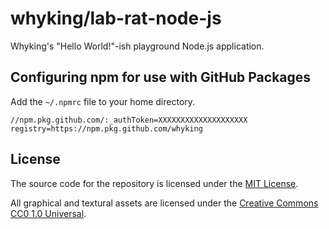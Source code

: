 # whyking/lab-rat-node-js

Whyking's "Hello World!"-ish playground Node.js application.

## Configuring npm for use with GitHub Packages

Add the `~/.npmrc` file to your home directory.

```
//npm.pkg.github.com/:_authToken=XXXXXXXXXXXXXXXXXXXX
registry=https://npm.pkg.github.com/whyking
```

## License

The source code for the repository is licensed under the [MIT License](LICENSE).

All graphical and textural assets are licensed under the [Creative Commons CC0 1.0 Universal](LICENSE-CC0).
